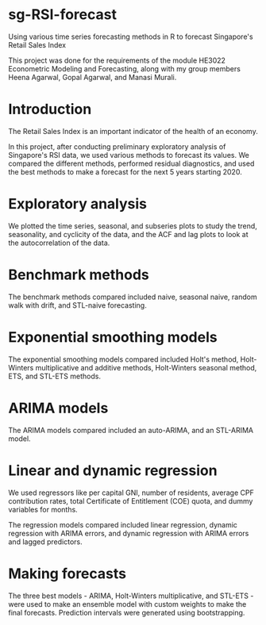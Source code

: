 # sg-RSI-forecast
Using various time series forecasting methods in R to forecast Singapore's Retail Sales Index

This project was done for the requirements of the module HE3022 Econometric Modeling and Forecasting, along with my group members Heena Agarwal, Gopal Agarwal, and Manasi Murali.

# Introduction

The Retail Sales Index is an important indicator of the health of an economy.

In this project, after conducting preliminary exploratory analysis of Singapore's RSI data, we used various methods to forecast its values. We compared the different methods, performed residual diagnostics, and used the best methods to make a forecast for the next 5 years starting 2020.

# Exploratory analysis

We plotted the time series, seasonal, and subseries plots to study the trend, seasonality, and cyclicity of the data, and the ACF and lag plots to look at the autocorrelation of the data.

# Benchmark methods

The benchmark methods compared included naive, seasonal naive, random walk with drift, and STL-naive forecasting.

# Exponential smoothing models

The exponential smoothing models compared included Holt's method, Holt-Winters multiplicative and additive methods, Holt-Winters seasonal method, ETS, and STL-ETS methods.

# ARIMA models

The ARIMA models compared included an auto-ARIMA, and an STL-ARIMA model.

# Linear and dynamic regression

We used regressors like per capital GNI, number of residents, average CPF contribution rates, total Certificate of Entitlement (COE) quota, and dummy variables for months.

The regression models compared included linear regression, dynamic regression with ARIMA errors, and dynamic regression with ARIMA errors and lagged predictors.

# Making forecasts

The three best models - ARIMA, Holt-Winters multiplicative, and STL-ETS - were used to make an ensemble model with custom weights to make the final forecasts. Prediction intervals were generated using bootstrapping.
